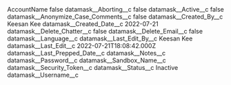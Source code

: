 <?xml version="1.0" encoding="UTF-8"?>
<CustomMetadata xmlns="http://soap.sforce.com/2006/04/metadata" xmlns:xsi="http://www.w3.org/2001/XMLSchema-instance" xmlns:xsd="http://www.w3.org/2001/XMLSchema">
    <label>AccountName</label>
    <protected>false</protected>
    <values>
        <field>datamask__Aborting__c</field>
        <value xsi:type="xsd:boolean">false</value>
    </values>
    <values>
        <field>datamask__Active__c</field>
        <value xsi:type="xsd:boolean">false</value>
    </values>
    <values>
        <field>datamask__Anonymize_Case_Comments__c</field>
        <value xsi:type="xsd:boolean">false</value>
    </values>
    <values>
        <field>datamask__Created_By__c</field>
        <value xsi:type="xsd:string">Keesan Kee</value>
    </values>
    <values>
        <field>datamask__Created_Date__c</field>
        <value xsi:type="xsd:date">2022-07-21</value>
    </values>
    <values>
        <field>datamask__Delete_Chatter__c</field>
        <value xsi:type="xsd:boolean">false</value>
    </values>
    <values>
        <field>datamask__Delete_Email__c</field>
        <value xsi:type="xsd:boolean">false</value>
    </values>
    <values>
        <field>datamask__Language__c</field>
        <value xsi:nil="true"/>
    </values>
    <values>
        <field>datamask__Last_Edit_By__c</field>
        <value xsi:type="xsd:string">Keesan Kee</value>
    </values>
    <values>
        <field>datamask__Last_Edit__c</field>
        <value xsi:type="xsd:dateTime">2022-07-21T18:08:42.000Z</value>
    </values>
    <values>
        <field>datamask__Last_Prepped_Date__c</field>
        <value xsi:nil="true"/>
    </values>
    <values>
        <field>datamask__Notes__c</field>
        <value xsi:nil="true"/>
    </values>
    <values>
        <field>datamask__Password__c</field>
        <value xsi:nil="true"/>
    </values>
    <values>
        <field>datamask__Sandbox_Name__c</field>
        <value xsi:nil="true"/>
    </values>
    <values>
        <field>datamask__Security_Token__c</field>
        <value xsi:nil="true"/>
    </values>
    <values>
        <field>datamask__Status__c</field>
        <value xsi:type="xsd:string">Inactive</value>
    </values>
    <values>
        <field>datamask__Username__c</field>
        <value xsi:nil="true"/>
    </values>
</CustomMetadata>
